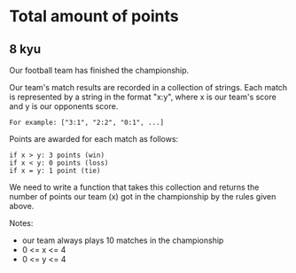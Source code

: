 # Total amount of points
## 8 kyu

Our football team has finished the championship.

Our team's match results are recorded in a collection of strings. Each match is represented by a string in the format "x:y", where x is our team's score and y is our opponents score.
```
For example: ["3:1", "2:2", "0:1", ...]
```

Points are awarded for each match as follows:
```
if x > y: 3 points (win)
if x < y: 0 points (loss)
if x = y: 1 point (tie)
```

We need to write a function that takes this collection and returns the number of points our team (x) got in the championship by the rules given above.

Notes:

- our team always plays 10 matches in the championship
- 0 <= x <= 4
- 0 <= y <= 4
